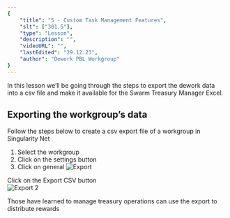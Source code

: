 ```yaml
---
{
    "title": "5 - Custom Task Management Features",
    "slt": ["301.5"],
    "type": "Lesson",
    "description": "",
    "videoURL": "",
    "lastEdited": "29.12.23",
    "author": "Dework PBL Workgroup"
}
---
```

In this lesson we’ll be going through the steps to export the dework data into a csv file and make it available for the Swarm Treasury Manager Excel.

## Exporting the workgroup’s data
Follow the steps below to create a csv export file of a workgroup in Singularity Net
1.  Select the workgroup
2.  Click on the settings button
3.  Click on general
![Export](/Dework_PBL_Pictures/Module_301/Export.png)

Click on the Export CSV button  
![Export 2](/Dework_PBL_Pictures/Module_301/Export_2.png)

Those have learned to manage treasury operations can use the export to distribute rewards